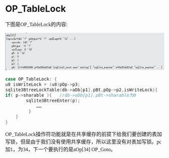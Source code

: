 # OP_TableLock
<font face="微软雅黑" size="3px">

下图是OP_TableLock的内容:

![](4-5-3.jpg)
```c
case OP_TableLock: {
u8 isWriteLock = (u8)pOp->p3;
sqlite3BtreeLockTable(db->aDb[p1].pBt,pOp->p2,isWriteLock){
if( p->sharable ){   //db->aDb[p1].pBt->sharable为0
		sqlite3BtreeEnter(p);
	    	……
	     }
	}
}
```
OP_TableLock操作符功能就是在共享缓存的前提下给我们要创建的表加写锁，但是由于我们没有使用共享缓存，所以这里没有对表加写锁。pc加1，为34，下一个要执行的是aOp[34] OP_Goto。

